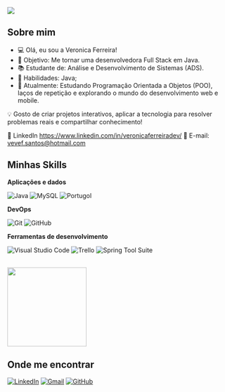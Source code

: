 ![](https://komarev.com/ghpvc/?username=veronicaferreiradev&color=ff69b4)

## Sobre mim

- 💻 Olá, eu sou a Veronica Ferreira!
- 🎯 Objetivo: Me tornar uma desenvolvedora Full Stack em Java.
- 📚 Estudante de: Análise e Desenvolvimento de Sistemas (ADS).
- 🚀 Habilidades: Java;
- 📌 Atualmente: Estudando Programação Orientada a Objetos (POO), laços de repetição e explorando o mundo do desenvolvimento web e mobile.

💡 Gosto de criar projetos interativos, aplicar a tecnologia para resolver problemas reais e compartilhar conhecimento!


🔗 LinkedIn https://www.linkedin.com/in/veronicaferreiradev/
📩 E-mail: vevef.santos@hotmail.com


## Minhas Skills

**Aplicações e dados**

![Java](https://img.shields.io/badge/-Java-333333?style=flat&logo=Java&logoColor=007396)
![MySQL](https://img.shields.io/badge/-MySQL-333333?style=flat&logo=mysql)
![Portugol](https://img.shields.io/badge/-Portugol-333333?style=flat&logo=code&logoColor=white)


**DevOps**

![Git](https://img.shields.io/badge/-Git-333333?style=flat&logo=git)
![GitHub](https://img.shields.io/badge/-GitHub-333333?style=flat&logo=github)


**Ferramentas de desenvolvimento**

![Visual Studio Code](https://img.shields.io/badge/-Visual%20Studio%20Code-333333?style=flat&logo=visual-studio-code&logoColor=007ACC)
![Trello](https://img.shields.io/badge/-Trello-333333?style=flat&logo=trello&logoColor=007ACC)
![Spring Tool Suite](https://img.shields.io/badge/-Spring%20Tool%20Suite-333333?style=flat&logo=spring&logoColor=6DB33F)


<br/>

<a href="https://github.com/veronicaferreiradev" title="Perfil da Veronica Ferreira">
  <img height="180em" src="https://github-readme-stats.vercel.app/api?username=veronicaferreiradev&theme=dracula&show_icons=true" />
</a>

## Onde me encontrar

[![LinkedIn](https://img.shields.io/badge/-Veronica%20Ferreira-blue?style=flat-square&logo=Linkedin&logoColor=white&link=https://www.linkedin.com/in/veronicaferreiradev/)](https://www.linkedin.com/in/veronicaferreiradev/)
[![Gmail](https://img.shields.io/badge/-vevef.santos@hotmail.com-006bed?style=flat-square&logo=Gmail&logoColor=white&link=mailto:vevef.santos@hotmail.com)](mailto:vevef.san40@gmail.com)
[![GitHub](https://img.shields.io/github/followers/veronicaferreiradev?label=follow&style=social)](https://github.com/veronicaferreiradev)

